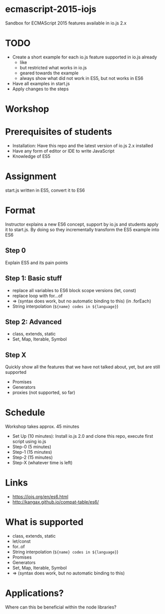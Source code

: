 # ecmascript-2015-iojs
Sandbox for ECMAScript 2015 features available in io.js 2.x

# TODO

* Create a short example for each io.js feature supported in io.js already
  * like 
  * but restricted what works in io.js
  * geared towards the example
  * always show what did not work in ES5, but not works in ES6
* Have all examples in start.js
* Apply changes to the steps

# Workshop

# Prerequisites of students

* Installation: Have this repo and the latest version of io.js 2.x installed
* Have any form of editor or IDE to write JavaScript
* Knowledge of ES5

# Assignment

start.js written in ES5, convert it to ES6

# Format

Instructor explains a new ES6 concept, support by io.js and students apply it to start.js.
By doing so they incrementally transform the ES5 example into ES6

## Step 0

Explain ES5 and its pain points

## Step 1: Basic stuff

* replace all variables to ES6 block scope versions (let, const)
* replace loop with for...of
* => (syntax does work, but no automatic binding to this) (in .forEach)
* String interpolation (`${name} codes in ${language}`)

## Step 2: Advanced

* class, extends, static
* Set, Map, Iterable, Symbol

## Step X

Quickly show all the features that we have not talked about, yet, but are still supported

* Promises
* Generators
* proxies (not supported, so far)

# Schedule

Workshop takes approx. 45 minutes

* Set Up (10 minutes): Install io.js 2.0 and clone this repo, execute first script using io.js
* Step-0 (5 minutes)
* Step-1 (15 minutes)
* Step-2 (15 minutes)
* Step-X (whatever time is left)

# Links
* https://iojs.org/en/es6.html
* http://kangax.github.io/compat-table/es6/

# What is supported
* class, extends, static
* let/const
* for..of
* String interpolation (`${name} codes in ${language}`)
* Promises
* Generators
* Set, Map, Iterable, Symbol
* => (syntax does work, but no automatic binding to this)

# Applications?

Where can this be beneficial within the node libraries?

